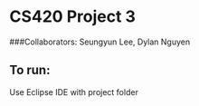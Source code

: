 # CS420 Project 3
###Collaborators: 
Seungyun Lee, Dylan Nguyen

To run:
-------
Use Eclipse IDE with project folder
